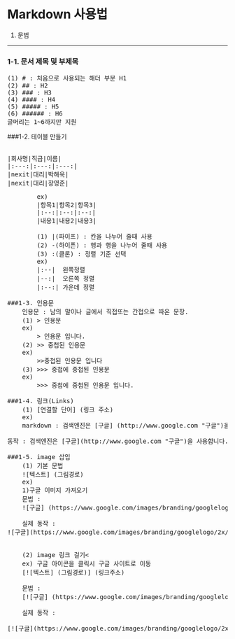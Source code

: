 Markdown 사용법
===============
1. 문법
---------------
### 1-1. 문서 제목 및 부제목
<pre>
(1) # : 처음으로 사용되는 해더 부분 H1
(2) ## : H2
(3) ### : H3
(4) #### : H4
(5) ##### : H5
(6) ###### : H6
글머리는 1~6까지만 지원
</pre>

###1-2. 테이블 만들기
<pre>

|회사명|직급|이름|
|:---:|:---:|:---:|
|nexit|대리|박해욱|
|nexit|대리|장영준|
</pre>
<pre>
        ex)
        |항목1|항목2|항목3|
        |:--:|:--:|:--:|
        |내용1|내용2|내용3|

        (1) |(파이프) : 칸을 나누어 줄때 사용
        (2) -(하이픈) : 행과 행을 나누어 줄때 사용
        (3) :(클론) : 정렬 기준 선택
    	ex)
        |:--|  왼쪽정렬
        |--:|  오른쪽 정렬
        |:--:| 가운데 정렬

###1-3. 인용문
    인용문 : 남의 말이나 글에서 직접또는 간접으로 따온 문장.
    (1) > 인용문
    ex)
        > 인용문 입니다.
    (2) >> 중첩된 인용문
    ex)
        >>중첩된 인용문 입니다
    (3) >>> 중첩에 중첩된 인용문
    ex)
        >>> 중첩에 중첩된 인용문 입니다.

###1-4. 링크(Links)
    (1) [연결할 단어] (링크 주소)
    ex) 
    markdown : 검색엔진은 [구글] (http://www.google.com "구글")을 사용합니다.

동작 : 검색엔진은 [구글](http://www.google.com "구글")을 사용합니다.

###1-5. image 삽입
    (1) 기본 문법
    ![텍스트] (그림경로)
    ex)
    1)구글 이미지 가져오기
    문법 :
    ![구글] (https://www.google.com/images/branding/googlelogo/2x/googlelogo_color_92x30dp.png)

    실제 동작 :
![구글](https://www.google.com/images/branding/googlelogo/2x/googlelogo_color_92x30dp.png)


    (2) image 링크 걸기<
    ex) 구글 아이콘을 클릭시 구글 사이트로 이동
    [![텍스트] (그림경로)] (링크주소)

    문법 :
    [![구글] (https://www.google.com/images/branding/googlelogo/2x/googlelogo_color_92x30dp.png)] (http://www.google.com)

    실제 동작 :

[![구글](https://www.google.com/images/branding/googlelogo/2x/googlelogo_color_92x30dp.png)](http://www.google.com)

</pre>
